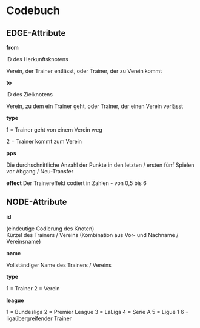 # Codebuch

## EDGE-Attribute

**from** 

ID des Herkunftsknotens  

Verein, der Trainer entlässt, oder Trainer, der zu Verein kommt
 

**to** 

ID des Zielknotens  

Verein, zu dem ein Trainer geht, oder Trainer, der einen Verein verlässt

**type** 

1 = Trainer geht von einem Verein weg 

2 = Trainer kommt zum Verein

**pps**

Die durchschnittliche Anzahl der Punkte in den letzten / ersten fünf Spielen vor Abgang / Neu-Transfer 



**effect**
Der Trainereffekt codiert in Zahlen - von 0,5 bis 6

## NODE-Attribute

**id** 

(eindeutige Codierung des Knoten)   
Kürzel des Trainers / Vereins (Kombination aus Vor- und Nachname / Vereinsname)

**name** 

Vollständiger Name des Trainers / Vereins

**type** 

1 = Trainer
2 = Verein

**league** 

1 = Bundesliga
2 = Premier League
3 = LaLiga
4 = Serie A
5 = Ligue 1
6 = ligaübergreifender Trainer
